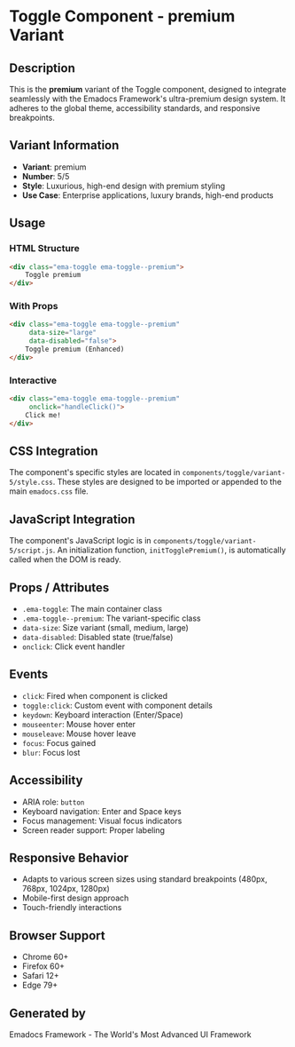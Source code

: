 # Toggle Component - premium Variant

## Description
This is the **premium** variant of the Toggle component, designed to integrate seamlessly with the Emadocs Framework's ultra-premium design system. It adheres to the global theme, accessibility standards, and responsive breakpoints.

## Variant Information
- **Variant**: premium
- **Number**: 5/5
- **Style**: Luxurious, high-end design with premium styling
- **Use Case**: Enterprise applications, luxury brands, high-end products

## Usage

### HTML Structure
```html
<div class="ema-toggle ema-toggle--premium">
    Toggle premium
</div>
```

### With Props
```html
<div class="ema-toggle ema-toggle--premium" 
     data-size="large" 
     data-disabled="false">
    Toggle premium (Enhanced)
</div>
```

### Interactive
```html
<div class="ema-toggle ema-toggle--premium" 
     onclick="handleClick()">
    Click me!
</div>
```

## CSS Integration
The component's specific styles are located in `components/toggle/variant-5/style.css`. These styles are designed to be imported or appended to the main `emadocs.css` file.

## JavaScript Integration
The component's JavaScript logic is in `components/toggle/variant-5/script.js`. An initialization function, `initTogglePremium()`, is automatically called when the DOM is ready.

## Props / Attributes
- `.ema-toggle`: The main container class
- `.ema-toggle--premium`: The variant-specific class
- `data-size`: Size variant (small, medium, large)
- `data-disabled`: Disabled state (true/false)
- `onclick`: Click event handler

## Events
- `click`: Fired when component is clicked
- `toggle:click`: Custom event with component details
- `keydown`: Keyboard interaction (Enter/Space)
- `mouseenter`: Mouse hover enter
- `mouseleave`: Mouse hover leave
- `focus`: Focus gained
- `blur`: Focus lost

## Accessibility
- ARIA role: `button`
- Keyboard navigation: Enter and Space keys
- Focus management: Visual focus indicators
- Screen reader support: Proper labeling

## Responsive Behavior
- Adapts to various screen sizes using standard breakpoints (480px, 768px, 1024px, 1280px)
- Mobile-first design approach
- Touch-friendly interactions

## Browser Support
- Chrome 60+
- Firefox 60+
- Safari 12+
- Edge 79+

## Generated by
Emadocs Framework - The World's Most Advanced UI Framework
